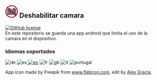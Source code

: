 ## <img alt="app-icon" src=".github/img/app-icon.png" width="40" height="40"> Deshabilitar camara
<!-- shileds -->
<a href="LICENSE.md"><img alt="GitHub license" src="https://img.shields.io/github/license/AlexGracia/Deshabilitar-camara?style=flat-square"></a>
<br>En este repositorio se guarda una app android que limita el uso de la camara en el dispositivo.

### Idiomas soportados
<img title="Alemán" class="emoji" alt="de" src="https://github.githubassets.com/images/icons/emoji/unicode/1f1e9-1f1ea.png" width="20" height="20"> <img title="Español" class="emoji" alt="es" src="https://github.githubassets.com/images/icons/emoji/unicode/1f1ea-1f1f8.png" width="20" height="20"><a href="https://commons.wikimedia.org/wiki/File:Nuvola_Esperantujo_flag.svg"> <img title="Esperanto" alt="eo" src="https://upload.wikimedia.org/wikipedia/commons/7/78/Nuvola_Esperantujo_flag.svg" width="17" height="17"></a> <img title="Francés" class="emoji" alt="fr" src="https://github.githubassets.com/images/icons/emoji/unicode/1f1eb-1f1f7.png" width="20" height="20"> <img title ="Inglés" class="emoji" alt="gb" src="https://github.githubassets.com/images/icons/emoji/unicode/1f1ec-1f1e7.png" width="20" height="20"> <img title="Italiano" class="emoji" alt="it" src="https://github.githubassets.com/images/icons/emoji/unicode/1f1ee-1f1f9.png" width="20" height="20"> <img title="Portugués" class="emoji" alt="portugal" src="https://github.githubassets.com/images/icons/emoji/unicode/1f1f5-1f1f9.png" width="20" height="20">

App icon made by Freepik from www.flaticon.com, edit by [Alex Gracia](https://github.com/AlexGracia).
